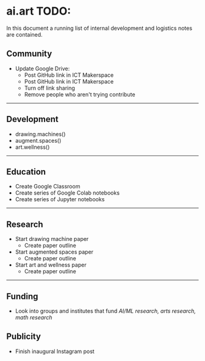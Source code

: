 # ai.art TODO:
In this document a running list of internal development and logistics notes are contained.

## Community
* Update Google Drive:
  * Post GitHub link in ICT Makerspace
  * Post GitHub link in ICT Makerspace
  * Turn off link sharing
  * Remove people who aren't trying contribute

---
## Development
* drawing.machines()
* augment.spaces()
* art.wellness()
---

## Education
* Create Google Classroom
* Create series of Google Colab notebooks
* Create series of Jupyter notebooks

---
## Research
* Start drawing machine paper
  * Create paper outline
* Start augmented spaces paper
  * Create paper outline
* Start art and wellness paper
  * Create paper outline
---
## Funding
* Look into groups and institutes that fund <i>AI/ML research, arts research, math research</i>

## Publicity
* Finish inaugural Instagram post
